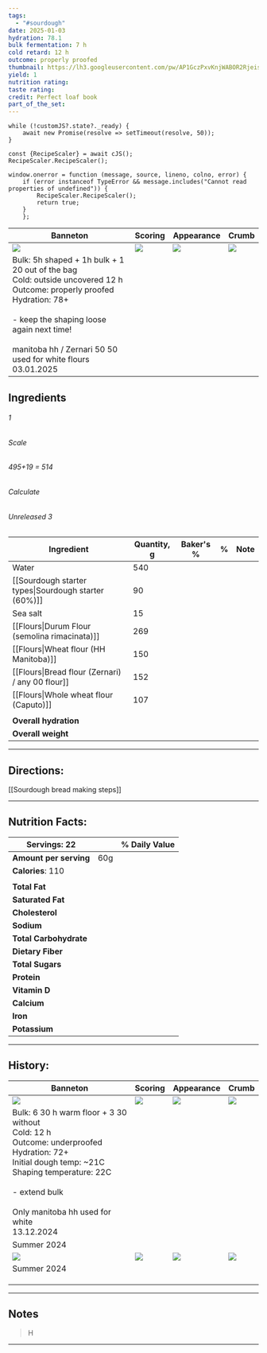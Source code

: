 ```yaml
---
tags:
  - "#sourdough"
date: 2025-01-03
hydration: 78.1
bulk fermentation: 7 h
cold retard: 12 h
outcome: properly proofed
thumbnail: https://lh3.googleusercontent.com/pw/AP1GczPxvKnjWABOR2RjeisBx4HLHQmuIDKPSxXMQjOrO1WmDbMK0WW5aArBBMwrHQ_7guKV6gNlrk5B1UEnv7uOTEGqV_UyzoAsVTSlm6yCNWzQBmXa6T7_AP2875Ggw3Ovi_lTuGMs___Tk_O4gZAVN0Xj=w1280-h960-s-no-gm?authuser=0
yield: 1
nutrition rating: 
taste rating: 
credit: Perfect loaf book
part_of_the_set:
---
```

```dataviewjs
while (!customJS?.state?._ready) { 
	await new Promise(resolve => setTimeout(resolve, 50)); 
} 

const {RecipeScaler} = await cJS();
RecipeScaler.RecipeScaler();

window.onerror = function (message, source, lineno, colno, error) {
	if (error instanceof TypeError && message.includes("Cannot read properties of undefined")) {
		RecipeScaler.RecipeScaler();
		return true;
	}
    };
```

| Banneton                                                                                                                                                                                                                                                | Scoring                                                                                                                                                                                                                              | Appearance                                                                                                                                                                                                                           | Crumb                                                                                                                                                                                                                                |
| ------------------------------------------------------------------------------------------------------------------------------------------------------------------------------------------------------------------------------------------------------- | ------------------------------------------------------------------------------------------------------------------------------------------------------------------------------------------------------------------------------------ | ------------------------------------------------------------------------------------------------------------------------------------------------------------------------------------------------------------------------------------ | ------------------------------------------------------------------------------------------------------------------------------------------------------------------------------------------------------------------------------------ |
| ![](https://lh3.googleusercontent.com/pw/AP1GczOEOKwTU65sTaR0dj-YjePa5_f6tmKmbcS6eIqahjpm8p4bwBVyI1gxv_tC7oPIhcvjA0xNDkVNsylYdVD0ebsm3mf_Bm6YSl-yDlNREJox_S9dNA6Pp9pqidTuMU45RcDht70K9iYaTmxEBJnqV6Pc=w1280-h960-s-no-gm?authuser=0)                    | ![](https://lh3.googleusercontent.com/pw/AP1GczM4V2me9-qy8jge6FZI4umk-63XhYZjbCNU5RaY0hfT-9-Ipe1Jh0LKJjOmKXUqajFknTs4Rq1nb_EislXXEFnjrZ7-xWNFgQaIqEk618XPHkboQdFHjm5JaieDcOMT5uWgMeKu_3Jo1nNLUWn9YcTG=w779-h1039-s-no-gm?authuser=0) | ![](https://lh3.googleusercontent.com/pw/AP1GczPxvKnjWABOR2RjeisBx4HLHQmuIDKPSxXMQjOrO1WmDbMK0WW5aArBBMwrHQ_7guKV6gNlrk5B1UEnv7uOTEGqV_UyzoAsVTSlm6yCNWzQBmXa6T7_AP2875Ggw3Ovi_lTuGMs___Tk_O4gZAVN0Xj=w1280-h960-s-no-gm?authuser=0) | ![](https://lh3.googleusercontent.com/pw/AP1GczNFlbFR0f4xW54eQzjr3xgZO4ICUQIDgmfNbkt8qXv1JqP33dbkmkYLXT8cFA7SmeQPEKvIYDUWwn1ZJtw36xyM-0anjEeYTeJKs8NdqDZh31dEQqabezv4b87rBtPtWNONGusH9-KyG5o2r_aqdlJG=w779-h1039-s-no-gm?authuser=0) |
| Bulk: 5h shaped + 1h bulk + 1 20 out of the bag <br>Cold: outside uncovered 12 h<br>Outcome: properly proofed<br>Hydration: 78+<br><br>- keep the shaping loose again next time!<br><br>manitoba hh / Zernari 50 50 used for white flours<br>03.01.2025 |                                                                                                                                                                                                                                      |                                                                                                                                                                                                                                      |                                                                                                                                                                                                                                      |


## Ingredients

###### 1
###### Scale
###### 495+19 = 514
###### Calculate
###### Unreleased 3

| Ingredient                                           | Quantity, g | Baker's % | %   | Note |
| ---------------------------------------------------- | ----------- | --------- | --- | ---- |
| Water                                                | 540         |           |     |      |
| [[Sourdough starter types\|Sourdough starter (60%)]] | 90          |           |     |      |
| Sea salt                                             | 15          |           |     |      |
| [[Flours\|Durum Flour (semolina rimacinata)]]        | 269         |           |     |      |
| [[Flours\|Wheat flour (HH Manitoba)]]                | 150         |           |     |      |
| [[Flours\|Bread flour (Zernari) / any 00 flour]]     | 152         |           |     |      |
| [[Flours\|Whole wheat flour (Caputo)]]               | 107         |           |     |      |
|                                                      |             |           |     |      |
| **Overall hydration**                                |             |           |     |      |
| **Overall weight**                                   |             |           |     |      |





---
## Directions:

[[Sourdough bread making steps]]

---
## Nutrition Facts:

| **Servings:** 22       |       | % Daily Value |
| ---------------------- | ----- | ------------- |
| **Amount per serving** | 60g   |               |
| **Calories**: 110      |       |               |
|                        |       |               |
| **Total Fat**          |       |               |
| **Saturated Fat**      |       |               |
| **Cholesterol**        |       |               |
| **Sodium**             |       |               |
| **Total Carbohydrate** |       |               |
| **Dietary Fiber**      |       |               |
| **Total Sugars**       |       |               |
| **Protein**            |       |               |
| **Vitamin D**          |       |               |
| **Calcium**            |       |               |
| **Iron**               |       |               |
| **Potassium**          |       |               |

---
## History:

| Banneton                                                                                                                                                                                                                             | Scoring                                                                                                                                                                                                                              | Appearance                                                                                                                                                                                                                          | Crumb                                                                                                                                                                                                                                |
| ------------------------------------------------------------------------------------------------------------------------------------------------------------------------------------------------------------------------------------ | ------------------------------------------------------------------------------------------------------------------------------------------------------------------------------------------------------------------------------------ | ----------------------------------------------------------------------------------------------------------------------------------------------------------------------------------------------------------------------------------- | ------------------------------------------------------------------------------------------------------------------------------------------------------------------------------------------------------------------------------------ |
| ![](https://lh3.googleusercontent.com/pw/AP1GczN-gP29dbccePs01rpP-BjC45eFjMuyn2E-OWSizveZAA2ygEZ38-8aOMJO2sfUS_oJuPFkhg1q_QZ3NKzlYhwfncSBoewzScjeoS70Pbot2oUNSe_58TYm6CamjeMdBubDO1QmvBwCUkgWgRcFAZqh=w1260-h765-s-no-gm?authuser=0) | ![](https://lh3.googleusercontent.com/pw/AP1GczP7JoN7_nWKlahXeX-unqhGH8MYuUQGyb3FH9rD888OVp9WoCxtrdfLKvY2LvMsJMAv2He_2GIvFOI5JdoAd9jpj6P0xWUOKamfAAG7cqQSO4AbZUv-j48vWtjY5I_AHsO4PQaTK8O64TGnLTeHuAg-=w1145-h858-s-no-gm?authuser=0) | ![](https://lh3.googleusercontent.com/pw/AP1GczOFP07i1ngi7iLaZwQAAuRrNIK0sYPtuRDOZ2_32kQdpwb1jPLPX_c5DVfa3gkh56Asjqvo8E-Qp_lqBqWRMupQEA4t3n2C1Ea8-9ZINFTLTCumKW8k3ON4S01MlFZlSLn8vqWC2QVuV8Vjlxp7U_44=w643-h858-s-no-gm?authuser=0) | ![](https://lh3.googleusercontent.com/pw/AP1GczNdDxa6CSl6teo_V6HpOxFE5VgBHys8xMyM88GVvM3z_92UPQ4aIrU54awBQK9Ep4RrXcaOIceIDE7dwM7rTbuOMf4UZtLgldllGJQGp3_2_yoBZSHFDONqDtN9FisIUoQZFWWzuourHss67EhT3Mmy=w643-h858-s-no-gm?authuser=0)  |
| Bulk: 6 30 h warm floor + 3 30 without<br>Cold: 12 h<br>Outcome: underproofed<br>Hydration: 72+<br>Initial dough temp: ~21C<br>Shaping temperature: 22C<br><br>- extend bulk<br><br>Only manitoba hh used for white<br>13.12.2024    |                                                                                                                                                                                                                                      |                                                                                                                                                                                                                                     |                                                                                                                                                                                                                                      |
| Summer 2024                                                                                                                                                                                                                          |                                                                                                                                                                                                                                      |                                                                                                                                                                                                                                     |                                                                                                                                                                                                                                      |
| ![](https://lh3.googleusercontent.com/pw/AP1GczNNy29Zds-gk8QAOncOv-PPaBwIOgOP93YxYCl016IgUrXHPQ4_7qnmY0dOGe8XoF6BuDDLeZS1NLPv9uqaSZyM53zVO9egqD98XfhyYFlk9Ga_y_GEOQa_Yn6I-_dMdh7l1zz8ZpOD5OdRkbm2pcOT=w886-h663-s-no-gm?authuser=0)  | ![](https://lh3.googleusercontent.com/pw/AP1GczNZmQVwgYesha0AazuTvwcBSv6_OqrEvobw3zDPFtVVOIXKSqX9c08qtEcOEoLqEwt94DNNFhR32uYMFXJTquIZEd6sLz_rlYyqfWVuWjr91n8_wODEK-umoaol8XJ-fDP3QMLrk_QM1R0WmyyS9vHn=w1081-h723-s-no-gm?authuser=0) | ![](https://lh3.googleusercontent.com/pw/AP1GczNjET5Tpvnpo_Zp2ank0onxbl6OeQJalWIa9x6MbfE-BUg2cVNZK4UvO3i_MiDgXC6XeP2_ONTZNSH7IYbdmI3s0zzdvC1pDabgShuIIkQaA-L4qhFsqQdObEfxDGugAYdEysdEuy2RKK0xpohUvWOC=w614-h754-s-no-gm?authuser=0) | ![](https://lh3.googleusercontent.com/pw/AP1GczOV2etkBFgKL0RqdKpfewhuaMhJIuIbIugSAndCpecwi4FPfI04_zsUHagyGGvryPPD1b2Y3mv5uaIo67PDd6Y7ngVJ30dcqQz46j-xAFqwXom5ExvKr9hdjSj4V0X4gT5y0H7z4QqHQ72279wmIT8l=w1059-h858-s-no-gm?authuser=0) |
| Summer 2024                                                                                                                                                                                                                          |                                                                                                                                                                                                                                      |                                                                                                                                                                                                                                     |                                                                                                                                                                                                                                      |
|                                                                                                                                                                                                                                      |                                                                                                                                                                                                                                      |                                                                                                                                                                                                                                     |                                                                                                                                                                                                                                      |
|                                                                                                                                                                                                                                      |                                                                                                                                                                                                                                      |                                                                                                                                                                                                                                     |                                                                                                                                                                                                                                      |
|                                                                                                                                                                                                                                      |                                                                                                                                                                                                                                      |                                                                                                                                                                                                                                     |                                                                                                                                                                                                                                      |

---
## Notes

> H

---



